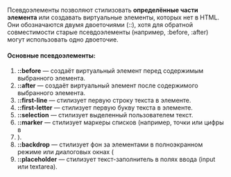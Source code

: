 Псевдоэлементы позволяют стилизовать **определённые части элемента** или создавать виртуальные элементы, которых нет в HTML. Они обозначаются двумя двоеточиями (::), хотя для обратной совместимости старые псевдоэлементы (например, :before, :after) могут использовать одно двоеточие.

#### Основные псевдоэлементы:
1. **::before** — создаёт виртуальный элемент перед содержимым выбранного элемента.
2. **::after** — создаёт виртуальный элемент после содержимого выбранного элемента.
3. **::first-line** — стилизует первую строку текста в элементе.
4. **::first-letter** — стилизует первую букву текста в элементе.
5. **::selection** — стилизует выделенный пользователем текст.
6. **::marker** — стилизует маркеры списков (например, точки или цифры в <li>).
7. **::backdrop** — стилизует фон за элементами в полноэкранном режиме или диалоговых окнах (<dialog>).
8. **::placeholder** — стилизует текст-заполнитель в полях ввода (input или textarea).